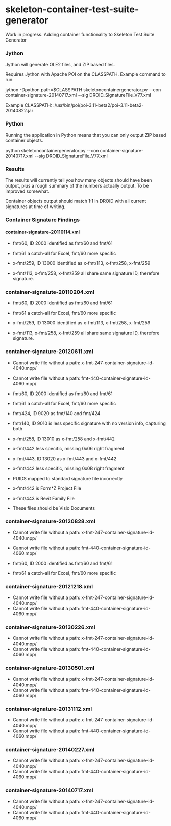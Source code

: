 skeleton-container-test-suite-generator
=======================================

Work in progress. Adding container functionality to Skeleton Test Suite Generator

### Jython

Jython will generate OLE2 files, and ZIP based files. 

Requires Jython with Apache POI on the CLASSPATH. Example command to run:

jython -Dpython.path=$CLASSPATH skeletoncontainergenerator.py --con container-signature-20140717.xml --sig DROID_SignatureFile_V77.xml 

Example CLASSPATH: :/usr/bin/poi/poi-3.11-beta2/poi-3.11-beta2-20140822.jar

### Python

Running the application in Python means that you can only output ZIP based container objects. 

python skeletoncontainergenerator.py --con container-signature-20140717.xml --sig DROID_SignatureFile_V77.xml 

### Results

The results will currently tell you how many objects should have been output, plus a rough summary of the numbers actually output. To be improved somewhat. 

Container objects output should match 1:1 in DROID with all current signatures at time of writing. 

### Container Signature Findings

#### container-signature-20110114.xml

* fmt/60, ID 2000 identified as fmt/60 and fmt/61
* fmt/61 a catch-all for Excel, fmt/60 more specific

* x-fmt/259, ID 13000 identified as x-fmt/113, x-fmt/258, x-fmt/259
* x-fmt/113, x-fmt/258, x-fmt/259 all share same signature ID, therefore signature.

### container-signatute-20110204.xml

* fmt/60, ID 2000 identified as fmt/60 and fmt/61
* fmt/61 a catch-all for Excel, fmt/60 more specific

* x-fmt/259, ID 13000 identified as x-fmt/113, x-fmt/258, x-fmt/259
* x-fmt/113, x-fmt/258, x-fmt/259 all share same signature ID, therefore signature.

### container-signature-20120611.xml

* Cannot write file without a path: x-fmt-247-container-signature-id-4040.mpp/
* Cannot write file without a path: fmt-440-container-signature-id-4060.mpp/

* fmt/60, ID 2000 identified as fmt/60 and fmt/61
* fmt/61 a catch-all for Excel, fmt/60 more specific

* fmt/424, ID 9020 as fmt/140 and fmt/424
* fmt/140, ID 9010 is less specific signature with no version info, capturing both

* x-fmt/258, ID 13010 as x-fmt/258 and x-fmt/442
* x-fmt/442 less specific, missing 0x06 right fragment

* x-fmt/443, ID 13020 as x-fmt/443 and x-fmt/442
* x-fmt/442 less specific, missing 0x0B right fragment

* PUIDS mapped to standard signature file incorrectly
* x-fmt/442 is Form*Z Project File
* x-fmt/443 is Revit Family File
* These files should be Visio Documents

### container-signature-20120828.xml

* Cannot write file without a path: x-fmt-247-container-signature-id-4040.mpp/
* Cannot write file without a path: fmt-440-container-signature-id-4060.mpp/

* fmt/60, ID 2000 identified as fmt/60 and fmt/61
* fmt/61 a catch-all for Excel, fmt/60 more specific

### container-signature-20121218.xml

* Cannot write file without a path: x-fmt-247-container-signature-id-4040.mpp/
* Cannot write file without a path: fmt-440-container-signature-id-4060.mpp/

### container-signature-20130226.xml

* Cannot write file without a path: x-fmt-247-container-signature-id-4040.mpp/
* Cannot write file without a path: fmt-440-container-signature-id-4060.mpp/

### container-signature-20130501.xml

* Cannot write file without a path: x-fmt-247-container-signature-id-4040.mpp/
* Cannot write file without a path: fmt-440-container-signature-id-4060.mpp/

### container-signature-20131112.xml

* Cannot write file without a path: x-fmt-247-container-signature-id-4040.mpp/
* Cannot write file without a path: fmt-440-container-signature-id-4060.mpp/

### container-signature-20140227.xml

* Cannot write file without a path: x-fmt-247-container-signature-id-4040.mpp/
* Cannot write file without a path: fmt-440-container-signature-id-4060.mpp/

### container-signature-20140717.xml

* Cannot write file without a path: x-fmt-247-container-signature-id-4040.mpp/
* Cannot write file without a path: fmt-440-container-signature-id-4060.mpp/
